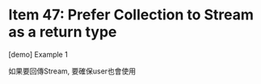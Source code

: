 # Item 47: Prefer Collection to Stream as a return type

[demo] Example 1

如果要回傳Stream, 要確保user也會使用


